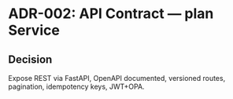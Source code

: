 # ADR-002: API Contract — plan Service
## Decision
Expose REST via FastAPI, OpenAPI documented, versioned routes, pagination, idempotency keys, JWT+OPA.
